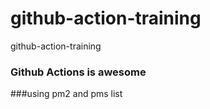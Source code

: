 # github-action-training
github-action-training

### Github Actions is awesome


###using pm2 and pms list
